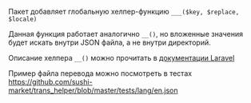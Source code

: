 Пакет добавляет глобальную хелпер-функцию `___($key, $replace, $locale)`

Данная функция работает аналогично `__()`, но вложенные значения будет искать внутри JSON файла, а не внутри директорий.

Описание хелпера `__()` можно прочитать в [документации Laravel](https://laravel.com/docs/helpers#method-__)

Пример файла перевода можно посмотреть в тестах https://github.com/sushi-market/trans_helper/blob/master/tests/lang/en.json
